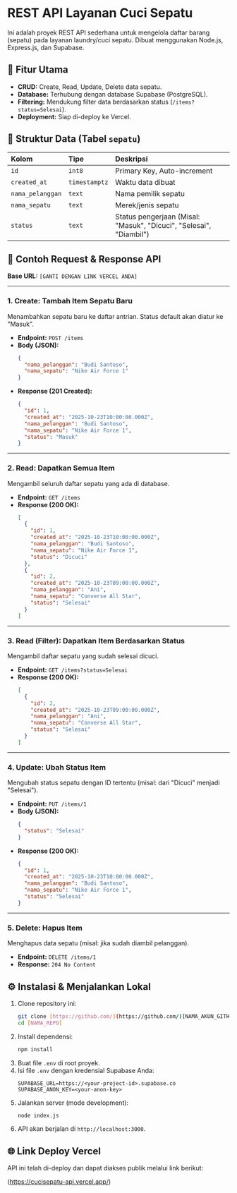 # REST API Layanan Cuci Sepatu

Ini adalah proyek REST API sederhana untuk mengelola daftar barang (sepatu) pada layanan laundry/cuci sepatu. Dibuat menggunakan Node.js, Express.js, dan Supabase.

## 🌟 Fitur Utama

-   **CRUD:** Create, Read, Update, Delete data sepatu.
-   **Database:** Terhubung dengan database Supabase (PostgreSQL).
-   **Filtering:** Mendukung filter data berdasarkan status (`/items?status=Selesai`).
-   **Deployment:** Siap di-deploy ke Vercel.

## 💾 Struktur Data (Tabel `sepatu`)

| Kolom | Tipe | Deskripsi |
| :--- | :--- | :--- |
| `id` | `int8` | Primary Key, Auto-increment |
| `created_at` | `timestamptz`| Waktu data dibuat |
| `nama_pelanggan` | `text` | Nama pemilik sepatu |
| `nama_sepatu` | `text` | Merek/jenis sepatu |
| `status` | `text` | Status pengerjaan (Misal: "Masuk", "Dicuci", "Selesai", "Diambil") |

## 🚀 Contoh Request & Response API

**Base URL:** `[GANTI DENGAN LINK VERCEL ANDA]`

---

### 1. Create: Tambah Item Sepatu Baru

Menambahkan sepatu baru ke daftar antrian. Status default akan diatur ke "Masuk".

-   **Endpoint:** `POST /items`
-   **Body (JSON):**
    ```json
    {
      "nama_pelanggan": "Budi Santoso",
      "nama_sepatu": "Nike Air Force 1"
    }
    ```
-   **Response (201 Created):**
    ```json
    {
      "id": 1,
      "created_at": "2025-10-23T10:00:00.000Z",
      "nama_pelanggan": "Budi Santoso",
      "nama_sepatu": "Nike Air Force 1",
      "status": "Masuk"
    }
    ```

---

### 2. Read: Dapatkan Semua Item

Mengambil seluruh daftar sepatu yang ada di database.

-   **Endpoint:** `GET /items`
-   **Response (200 OK):**
    ```json
    [
      {
        "id": 1,
        "created_at": "2025-10-23T10:00:00.000Z",
        "nama_pelanggan": "Budi Santoso",
        "nama_sepatu": "Nike Air Force 1",
        "status": "Dicuci"
      },
      {
        "id": 2,
        "created_at": "2025-10-23T09:00:00.000Z",
        "nama_pelanggan": "Ani",
        "nama_sepatu": "Converse All Star",
        "status": "Selesai"
      }
    ]
    ```

---

### 3. Read (Filter): Dapatkan Item Berdasarkan Status

Mengambil daftar sepatu yang sudah selesai dicuci.

-   **Endpoint:** `GET /items?status=Selesai`
-   **Response (200 OK):**
    ```json
    [
      {
        "id": 2,
        "created_at": "2025-10-23T09:00:00.000Z",
        "nama_pelanggan": "Ani",
        "nama_sepatu": "Converse All Star",
        "status": "Selesai"
      }
    ]
    ```

---

### 4. Update: Ubah Status Item

Mengubah status sepatu dengan ID tertentu (misal: dari "Dicuci" menjadi "Selesai").

-   **Endpoint:** `PUT /items/1`
-   **Body (JSON):**
    ```json
    {
      "status": "Selesai"
    }
    ```
-   **Response (200 OK):**
    ```json
    {
      "id": 1,
      "created_at": "2025-10-23T10:00:00.000Z",
      "nama_pelanggan": "Budi Santoso",
      "nama_sepatu": "Nike Air Force 1",
      "status": "Selesai"
    }
    ```

---

### 5. Delete: Hapus Item

Menghapus data sepatu (misal: jika sudah diambil pelanggan).

-   **Endpoint:** `DELETE /items/1`
-   **Response:** `204 No Content`

## ⚙️ Instalasi & Menjalankan Lokal

1.  Clone repository ini:
    ```bash
    git clone [https://github.com/](https://github.com/)[NAMA_AKUN_GITHUB]/[NAMA_REPO].git
    cd [NAMA_REPO]
    ```
2.  Install dependensi:
    ```bash
    npm install
    ```
3.  Buat file `.env` di root proyek.
4.  Isi file `.env` dengan kredensial Supabase Anda:
    ```env
    SUPABASE_URL=https://<your-project-id>.supabase.co
    SUPABASE_ANON_KEY=<your-anon-key>
    ```
5.  Jalankan server (mode development):
    ```bash
    node index.js
    ```
6.  API akan berjalan di `http://localhost:3000`.

## 🌐 Link Deploy Vercel

API ini telah di-deploy dan dapat diakses publik melalui link berikut:


(https://cucisepatu-api.vercel.app/)
